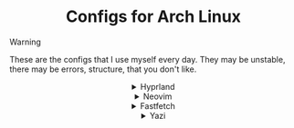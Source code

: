 <div align="center">

# Configs for Arch Linux

</div>

> [!WARNING]
> These are the configs that I use myself every day. They may be unstable, there may be errors, structure, that you don't like.

<div align="center">

<details>
  <summary>Hyprland</summary>
  <img src="https://github.com/PutaMadre1337/hyprland/blob/master/assets/hyprland.png" alt="PNG" />
  <href>https://github.com/PutaMadre1337/hyprland/</href>
</details>

<details>
  <summary>Neovim</summary>
  <img src="https://github.com/PutaMadre1337/nvim/blob/master/assets/neovim-dashboard.png" alt="PNG" />
  <href>https://github.com/PutaMadre1337/nvim</href>
</details>

<details>
  <summary>Fastfetch</summary>
  <img src="https://github.com/PutaMadre1337/cli/blob/master/assets/fastfetch.png" alt="PNG" />
  <href>https://github.com/PutaMadre1337/cli</href>
</details>

<details>
  <summary>Yazi</summary>
  <img src="https://github.com/PutaMadre1337/yazi/blob/master/assets/yazi.png" alt="PNG" />
  <href>https://github.com/PutaMadre1337/yazi/</href>
</details>

</div>
